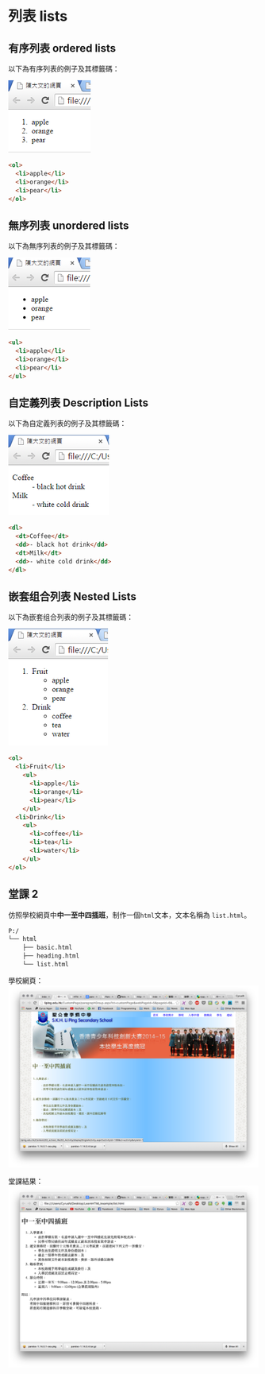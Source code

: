 # 列表 lists
## 有序列表 ordered lists
以下為有序列表的例子及其標籤碼：

![](image/2.png)

```html
<ol>
  <li>apple</li>
  <li>orange</li>
  <li>pear</li>
</ol>
```

## 無序列表 unordered lists
以下為無序列表的例子及其標籤碼：

![](image/3.png)

```html
<ul>
  <li>apple</li>
  <li>orange</li>
  <li>pear</li>
</ul>
```

## 自定義列表 Description Lists
以下為自定義列表的例子及其標籤碼：

![](image/4.png)

```html
<dl>
  <dt>Coffee</dt>
  <dd>- black hot drink</dd>
  <dt>Milk</dt>
  <dd>- white cold drink</dd>
</dl>
```

## 嵌套组合列表 Nested Lists
以下為嵌套组合列表的例子及其標籤碼：

![](image/6.png)

```html
<ol>
  <li>Fruit</li>
    <ul>
      <li>apple</li>
      <li>orange</li>
      <li>pear</li>
    </ul>
  <li>Drink</li>
    <ul>
      <li>coffee</li>
      <li>tea</li>
      <li>water</li>
    </ul>
</ol>
```

## 堂課 2

仿照學校網頁中**中一至中四插班**，制作一個`html`文本，文本名稱為 `list.html`。

``` txt
P:/
└── html
    ├── basic.html
    ├── heading.html
    └── list.html
```

學校網頁：
![list01][list01]

堂課結果：
![list02][list02]


[list01]: image/list01.png "picture of school webpage"
[list02]: image/list02.png "picture of your homework"